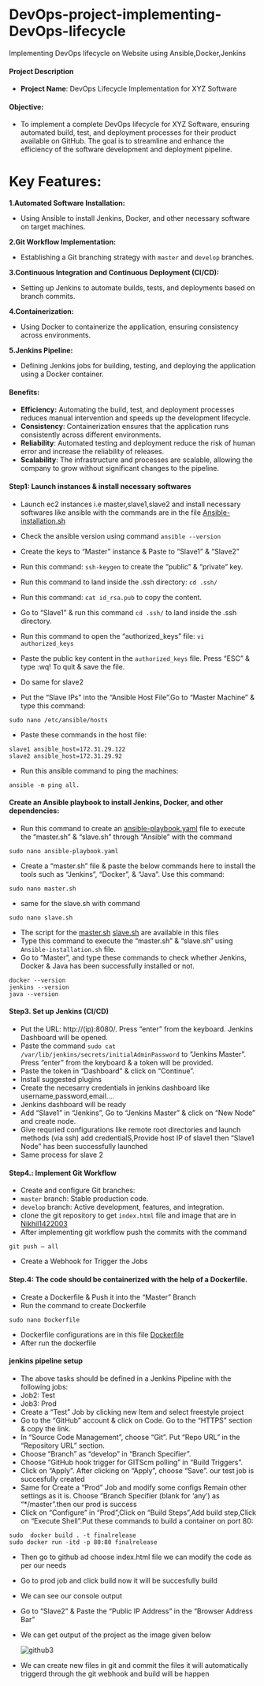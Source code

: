 # DevOps-project-implementing-DevOps-lifecycle

Implementing DevOps lifecycle on Website using Ansible,Docker,Jenkins

#### Project Description

- **Project Name**: DevOps Lifecycle Implementation for XYZ Software

#### Objective:
- To implement a complete DevOps lifecycle for XYZ Software, ensuring automated build, test, and deployment processes for their product available on GitHub. The goal is to streamline and enhance the efficiency of the software development and deployment pipeline.

# Key Features:

**1.Automated Software Installation:**

- Using Ansible to install Jenkins, Docker, and other necessary software on target machines.

**2.Git Workflow Implementation:**

- Establishing a Git branching strategy with ` master ` and ` develop ` branches.

**3.Continuous Integration and Continuous Deployment (CI/CD):**

- Setting up Jenkins to automate builds, tests, and deployments based on branch commits.

**4.Containerization:**

- Using Docker to containerize the application, ensuring consistency across environments.

**5.Jenkins Pipeline:** 

- Defining Jenkins jobs for building, testing, and deploying the application using a Docker container.

#### Benefits:

- **Efficiency:**  Automating the build, test, and deployment processes reduces manual intervention and speeds up the development lifecycle.
- **Consistency**: Containerization ensures that the application runs consistently across different environments.
- **Reliability**: Automated testing and deployment reduce the risk of human error and increase the reliability of releases.
- **Scalability**: The infrastructure and processes are scalable, allowing the company to grow without significant changes to the pipeline.

#### Step1: Launch instances & install necessary softwares

- Launch ec2 instances i.e master,slave1,slave2 and install necessary softwares like ansible with the commands are in the file [Ansible-installation.sh](https://github.com/Nikhil1422003/DevOps-project-implementing-DevOps-lifecycle/blob/main/Ansible-installation.sh)

- Check the ansible version using command ` ansible --version `
-  Create the keys to “Master” instance & Paste to “Slave1” & “Slave2”
-  Run this command: ` ssh-keygen ` to create the “public” & “private” key.
-  Run this command to land inside the .ssh directory: ` cd .ssh/ `
-  Run this command: ` cat id_rsa.pub ` to copy the content.
-  Go to “Slave1” & run this command ` cd .ssh/ ` to land inside the .ssh directory.
-  Run this command to open the “authorized_keys” file: ` vi authorized_keys `
-  Paste the public key content in the ` authorized_keys ` file. Press “ESC” & type :wq! To quit & save the file.
-  Do same for slave2
-  Put the “Slave IPs” into the “Ansible Host File”.Go to “Master Machine” & type this command:
```
sudo nano /etc/ansible/hosts
```

- Paste these commands in the host file:
```
slave1 ansible_host=172.31.29.122
slave2 ansible_host=172.31.29.92

```
-  Run this ansible command to ping the machines:

```
ansible -m ping all.

```

#### Create an Ansible playbook to install Jenkins, Docker, and other dependencies:

-  Run this command to create an [ansible-playbook.yaml](https://github.com/Nikhil1422003/DevOps-project-implementing-DevOps-lifecycle/blob/main/ansible-playbook.yaml) file to execute the “master.sh” & “slave.sh” through “Ansible”  with the command

```
sudo nano ansible-playbook.yaml

```

-  Create a “master.sh” file & paste the below commands here to install the tools such as “Jenkins”, “Docker”, & “Java”. Use this command:
```
sudo nano master.sh
```
- same for the slave.sh with command
```
sudo nano slave.sh
```

- The script for the [master.sh](https://github.com/Nikhil1422003/DevOps-project-implementing-DevOps-lifecycle/blob/main/master.sh) [slave.sh](https://github.com/Nikhil1422003/DevOps-project-implementing-DevOps-lifecycle/blob/main/slave.sh) are available in this files
-  Type this command to execute the “master.sh” & “slave.sh” using ` Ansible-installation.sh ` file.
-   Go to “Master”, and type these commands to check whether Jenkins, Docker & Java has been successfully installed or not.
```
docker --version
jenkins --version
java --version
```

#### Step3. Set up Jenkins (CI/CD)

- Put the URL: http://(ip):8080/. Press “enter” from the keyboard. Jenkins Dashboard will be opened.
- Paste the command ` sudo cat /var/lib/jenkins/secrets/initialAdminPassword ` to “Jenkins Master”. Press “enter” from the keyboard & a token will be provided.
- Paste the token in “Dashboard” & click on “Continue”.
- Install suggested plugins
- Create the necesarry credentials in jenkins dashboard like username,password,email....
- Jenkins dashboard will be ready
- Add “Slave1” in “Jenkins”, Go to “Jenkins Master” & click on “New Node” and create node.
- Give requried configurations like remote root directories and launch methods (via ssh) add credentialS,Provide host IP of slave1 then  “Slave1 Node” has been successfully launched
- Same process for slave 2

#### Step4.:  Implement Git Workflow

- Create and configure Git branches:
- ` master ` branch: Stable production code.
- ` develop ` branch: Active development, features, and integration.
- clone the git repository to get ` index.html ` file and image that are in [Nikhil1422003](https://github.com/Nikhil1422003/DevOps-project-implementing-DevOps-lifecycle.git)
- After implementing git workflow push the commits with the command
```
git push — all
```
- Create a Webhook for Trigger the Jobs

#### Step.4:  The code should be containerized with the help of a Dockerfile.

- Create a Dockerfile & Push it into the “Master” Branch
- Run the command to create Dockerfile
```
sudo nano Dockerfile
```
- Dockerfile configurations are in this file [Dockerfile](https://github.com/Nikhil1422003/DevOps-project-implementing-DevOps-lifecycle/blob/main/Dockerfile)
- After run the dockerfile

#### jenkins pipeline setup

-  The above tasks should be defined in a Jenkins Pipeline with the following jobs:
-  Job2: Test
-  Job3: Prod
-  Create a “Test” Job by clicking new Item and select freestyle project
-  Go to the “GitHub” account & click on Code. Go to the “HTTPS” section & copy the link.
-  In “Source Code Management”, choose “Git”. Put “Repo URL” in the “Repository URL” section.
-  Choose “Branch” as “develop” in “Branch Specifier”.
-  Choose “GitHub hook trigger for GITScm polling” in “Build Triggers”.
-  Click on “Apply”. After clicking on “Apply”, choose “Save”. our test job is succesfully created
-  Same for Create a “Prod” Job and modify some configs Remain other settings as it is. Choose “Branch Specifier (blank for ‘any’) as “*/master”.then our prod is success
-  Click on “Configure” in “Prod”,Click on “Build Steps”,Add build step,Click on “Execute Shell”.Put these commands to build a container on port 80:
```
sudo  docker build . -t finalrelease
sudo docker run -itd -p 80:80 finalrelease
```
- Then go to github ad choose index.html file we can modify the code as per our needs
- Go to prod job and click build now it will be succesfully build
- We can see our console output
- Go to “Slave2” & Paste the “Public IP Address” in the “Browser Address Bar”
- We can get output of the project as the image given below

  ![github3](https://github.com/Nikhil1422003/DevOps-project-implementing-DevOps-lifecycle/assets/155822950/4c8a027c-87bd-4344-8dc9-5a6f8f27991a)

- We can create new files in git and commit the files it will automatically triggerd through the git webhook and build will be happen
